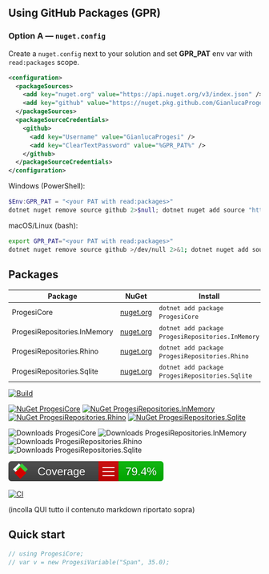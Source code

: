 <!-- PROGESI:GPR:START -->
## Using GitHub Packages (GPR)

### Option A — `nuget.config`

Create a `nuget.config` next to your solution and set **GPR_PAT** env var with `read:packages` scope.

```xml
<configuration>
  <packageSources>
    <add key="nuget.org" value="https://api.nuget.org/v3/index.json" />
    <add key="github" value="https://nuget.pkg.github.com/GianlucaProgesi/index.json" />
  </packageSources>
  <packageSourceCredentials>
    <github>
      <add key="Username" value="GianlucaProgesi" />
      <add key="ClearTextPassword" value="%GPR_PAT%" />
    </github>
  </packageSourceCredentials>
</configuration>
```

Windows (PowerShell):
```powershell
$Env:GPR_PAT = "<your PAT with read:packages>"
dotnet nuget remove source github 2>$null; dotnet nuget add source "https://nuget.pkg.github.com/GianlucaProgesi/index.json" --name "github" --username "GianlucaProgesi" --password "$Env:GPR_PAT" --store-password-in-clear-text
```

macOS/Linux (bash):
```bash
export GPR_PAT="<your PAT with read:packages>"
dotnet nuget remove source github >/dev/null 2>&1; dotnet nuget add source "https://nuget.pkg.github.com/GianlucaProgesi/index.json" --name "github" --username "GianlucaProgesi" --password "$GPR_PAT" --store-password-in-clear-text
```
<!-- PROGESI:GPR:END -->

<!-- PROGESI:PACKAGES:START -->
## Packages

| Package | NuGet | Install |
|---|---|---|
| ProgesiCore | [nuget.org](https://www.nuget.org/packages/ProgesiCore) | `dotnet add package ProgesiCore` |
| ProgesiRepositories.InMemory | [nuget.org](https://www.nuget.org/packages/ProgesiRepositories.InMemory) | `dotnet add package ProgesiRepositories.InMemory` |
| ProgesiRepositories.Rhino | [nuget.org](https://www.nuget.org/packages/ProgesiRepositories.Rhino) | `dotnet add package ProgesiRepositories.Rhino` |
| ProgesiRepositories.Sqlite | [nuget.org](https://www.nuget.org/packages/ProgesiRepositories.Sqlite) | `dotnet add package ProgesiRepositories.Sqlite` |
<!-- PROGESI:PACKAGES:END -->

<!-- PROGESI:BADGES:START -->
[![Build](https://github.com/GianlucaProgesi/Progesi/actions/workflows/release.yml/badge.svg)](https://github.com/GianlucaProgesi/Progesi/actions/workflows/release.yml)

[![NuGet ProgesiCore](https://img.shields.io/nuget/v/ProgesiCore.svg)](https://www.nuget.org/packages/ProgesiCore)
[![NuGet ProgesiRepositories.InMemory](https://img.shields.io/nuget/v/ProgesiRepositories.InMemory.svg)](https://www.nuget.org/packages/ProgesiRepositories.InMemory)
[![NuGet ProgesiRepositories.Rhino](https://img.shields.io/nuget/v/ProgesiRepositories.Rhino.svg)](https://www.nuget.org/packages/ProgesiRepositories.Rhino)
[![NuGet ProgesiRepositories.Sqlite](https://img.shields.io/nuget/v/ProgesiRepositories.Sqlite.svg)](https://www.nuget.org/packages/ProgesiRepositories.Sqlite)

![Downloads ProgesiCore](https://img.shields.io/nuget/dt/ProgesiCore)
![Downloads ProgesiRepositories.InMemory](https://img.shields.io/nuget/dt/ProgesiRepositories.InMemory)
![Downloads ProgesiRepositories.Rhino](https://img.shields.io/nuget/dt/ProgesiRepositories.Rhino)
![Downloads ProgesiRepositories.Sqlite](https://img.shields.io/nuget/dt/ProgesiRepositories.Sqlite)
<!-- PROGESI:BADGES:END -->

![Coverage](docs/coverage/badge_linecoverage.svg)

[![CI](https://github.com/GianlucaProgesi/Progesi/actions/workflows/ci.yml/badge.svg?branch=main)](https://github.com/GianlucaProgesi/Progesi/actions/workflows/ci.yml)

(incolla QUI tutto il contenuto markdown riportato sopra)

<!-- PROGESI:QUICKSTART:START -->
## Quick start

```csharp
// using ProgesiCore;
// var v = new ProgesiVariable("Span", 35.0);
```
<!-- PROGESI:QUICKSTART:END -->


